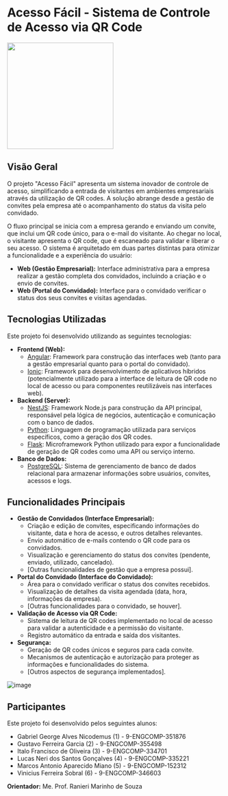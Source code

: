 # Acesso Fácil - Sistema de Controle de Acesso via QR Code

   <image src="https://github.com/user-attachments/assets/6174b5c1-a8f5-4c4c-b655-fb4bc9706126" width="248px" />


## Visão Geral

O projeto "Acesso Fácil" apresenta um sistema inovador de controle de acesso, simplificando a entrada de visitantes em ambientes empresariais através da utilização de QR codes. A solução abrange desde a gestão de convites pela empresa até o acompanhamento do status da visita pelo convidado.

O fluxo principal se inicia com a empresa gerando e enviando um convite, que inclui um QR code único, para o e-mail do visitante. Ao chegar no local, o visitante apresenta o QR code, que é escaneado para validar e liberar o seu acesso. O sistema é arquitetado em duas partes distintas para otimizar a funcionalidade e a experiência do usuário:

* **Web (Gestão Empresarial):** Interface administrativa para a empresa realizar a gestão completa dos convidados, incluindo a criação e o envio de convites.
* **Web (Portal do Convidado):** Interface para o convidado verificar o status dos seus convites e visitas agendadas.

## Tecnologias Utilizadas

Este projeto foi desenvolvido utilizando as seguintes tecnologias:

* **Frontend (Web):**
    * [Angular](https://angular.io/): Framework para construção das interfaces web (tanto para a gestão empresarial quanto para o portal do convidado).
    * [Ionic](https://ionicframework.com/): Framework para desenvolvimento de aplicativos híbridos (potencialmente utilizado para a interface de leitura de QR code no local de acesso ou para componentes reutilizáveis nas interfaces web).
* **Backend (Server):**
    * [NestJS](https://nestjs.com/): Framework Node.js para construção da API principal, responsável pela lógica de negócios, autenticação e comunicação com o banco de dados.
    * [Python](https://www.python.org/): Linguagem de programação utilizada para serviços específicos, como a geração dos QR codes.
    * [Flask](https://flask.palletsprojects.com/): Microframework Python utilizado para expor a funcionalidade de geração de QR codes como uma API ou serviço interno.
* **Banco de Dados:**
    * [PostgreSQL](https://www.postgresql.org/): Sistema de gerenciamento de banco de dados relacional para armazenar informações sobre usuários, convites, acessos e logs.

## Funcionalidades Principais

* **Gestão de Convidados (Interface Empresarial):**
    * Criação e edição de convites, especificando informações do visitante, data e hora de acesso, e outros detalhes relevantes.
    * Envio automático de e-mails contendo o QR code para os convidados.
    * Visualização e gerenciamento do status dos convites (pendente, enviado, utilizado, cancelado).
    * [Outras funcionalidades de gestão que a empresa possui].
* **Portal do Convidado (Interface do Convidado):**
    * Área para o convidado verificar o status dos convites recebidos.
    * Visualização de detalhes da visita agendada (data, hora, informações da empresa).
    * [Outras funcionalidades para o convidado, se houver].
* **Validação de Acesso via QR Code:**
    * Sistema de leitura de QR codes implementado no local de acesso para validar a autenticidade e a permissão do visitante.
    * Registro automático da entrada e saída dos visitantes.
* **Segurança:**
    * Geração de QR codes únicos e seguros para cada convite.
    * Mecanismos de autenticação e autorização para proteger as informações e funcionalidades do sistema.
    * [Outros aspectos de segurança implementados].

![image](https://github.com/user-attachments/assets/9545c355-b061-47b4-b0f2-6dd1a3e1e208)


## Participantes

Este projeto foi desenvolvido pelos seguintes alunos:

* Gabriel George Alves Nicodemus (1) - 9-ENGCOMP-351876
* Gustavo Ferreira Garcia (2) - 9-ENGCOMP-355498
* Italo Francisco de Oliveira (3) - 9-ENGCOMP-334701
* Lucas Neri dos Santos Gonçalves (4) - 9-ENGCOMP-335221
* Marcos Antonio Aparecido Miano (5) - 9-ENGCOMP-152312
* Vinicius Ferreira Sobral (6) - 9-ENGCOMP-346603

**Orientador:** Me. Prof. Ranieri Marinho de Souza


